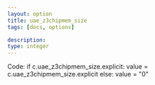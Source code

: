 ```yaml
---
layout: option
title: uae_z3chipmem_size
tags: [docs, options]

description: 
type: integer
---
```


Code:
    if c.uae_z3chipmem_size.explicit:
        value = c.uae_z3chipmem_size.explicit
    else:
        value = "0"
